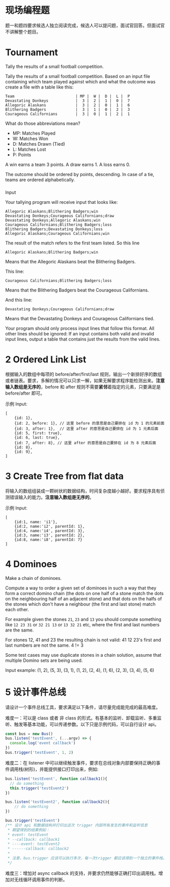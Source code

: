 # 现场编程题

题一和题四要求候选人独立阅读完成，候选人可以提问题，面试官回答。但面试官不讲解整个题目。

# Tournament

Tally the results of a small football competition.

Tally the results of a small football competition. Based on an input file
containing which team played against which and what the outcome was
create a file with a table like this:

```
Team                           | MP |  W |  D |  L |  P
Devastating Donkeys            |  3 |  2 |  1 |  0 |  7
Allegoric Alaskans             |  3 |  2 |  0 |  1 |  6
Blithering Badgers             |  3 |  1 |  0 |  2 |  3
Courageous Californians        |  3 |  0 |  1 |  2 |  1
```

What do those abbreviations mean?

- MP: Matches Played
- W: Matches Won
- D: Matches Drawn (Tied)
- L: Matches Lost
- P: Points

A win earns a team 3 points. A draw earns 1. A loss earns 0.

The outcome should be ordered by points, descending. In case of a tie, teams are ordered alphabetically.

###

Input

Your tallying program will receive input that looks like:

```
Allegoric Alaskans;Blithering Badgers;win
Devastating Donkeys;Courageous Californians;draw
Devastating Donkeys;Allegoric Alaskans;win
Courageous Californians;Blithering Badgers;loss
Blithering Badgers;Devastating Donkeys;loss
Allegoric Alaskans;Courageous Californians;win
```

The result of the match refers to the first team listed. So this line

```
Allegoric Alaskans;Blithering Badgers;win
```

Means that the Allegoric Alaskans beat the Blithering Badgers.

This line:

```
Courageous Californians;Blithering Badgers;loss
```

Means that the Blithering Badgers beat the Courageous Californians.

And this line:

```
Devastating Donkeys;Courageous Californians;draw
```

Means that the Devastating Donkeys and Courageous Californians tied.

Your program should only process input lines that follow this format.
All other lines should be ignored:
If an input contains both valid and invalid input lines,
output a table that contains just the results from the valid lines.

# 2 Ordered Link List

根据输入的数组中每项的 before/after/first/last 规则，输出一个新排好序的数组或者链表。要求，多解的情况可以只求一解，如果无解要求程序能检测出来。**注意输入数组是无序的**，before 和 after 规则不需要**紧邻**着指定的元素，只要满足是 before/after 即可。

示例 Input:

```
[
    {id: 1},
    {id: 2, before: 1}, // 这里 before 的意思是自己要排在 id 为 1 的元素前面
    {id: 3, after: 1},  // 这里 after 的意思是自己要排在 id 为 1 元素后面 
    {id: 5, first: true},
    {id: 6, last: true},
    {id: 7, after: 8}, // 这里 after 的意思是自己要排在 id 为 8 元素后面
    {id: 8},
    {id: 9},
]
```

# 3 Create Tree from flat data

将输入的数组组装成一颗树状的数据结构，时间复杂度越小越好。要求程序具有侦测错误输入的能力。**注意输入数组是无序的**。

示例 Input:

```
[
    {id:1, name: 'i1'},
    {id:2, name:'i2', parentId: 1},
    {id:4, name:'i4', parentId: 3},
    {id:3, name:'i3', parentId: 2},
    {id:8, name:'i8', parentId: 7}
]
```

# 4 Dominoes

Make a chain of dominoes.

Compute a way to order a given set of dominoes in such a way that they form a
correct domino chain (the dots on one half of a stone match the dots on the
neighbouring half of an adjacent stone) and that dots on the halfs of the stones
which don't have a neighbour (the first and last stone) match each other.

For example given the stones `21`, `23` and `13` you should compute something
like `12 23 31` or `32 21 13` or `13 32 21` etc, where the first and last numbers are the same.

For stones 12, 41 and 23 the resulting chain is not valid: 41 12 23's first and last numbers are not the same. 4 != 3

Some test cases may use duplicate stones in a chain solution, assume that multiple Domino sets are being used.

Input example:
(1, 2), (5, 3), (3, 1), (1, 2), (2, 4), (1, 6), (2, 3), (3, 4), (5, 6)

# 5 设计事件总线

请设计一个事件总线工具，要求满足以下条件，请尽量完成能完成的最高难度。

难度一：可以是 class 或者 非 class 的形式。有基本的监听、卸载监听、多重监听、触发等基本功能，可以传递参数。以下只是示例代码，可以自行设计 api。

```javascript
const bus = new Bus()
bus.listen('testEvent', (...argv) => { 
  console.log('event callback')
})
bus.trigger('testEvent', 1, 2)
```

难度二：在 listener 中可以继续触发事件，要求在总线对象内部要保持正确的事件调用栈(树形)，并能提供接口打印出来，例如:
```javascript
bus.listen('testEvent', function callback1(){
  // do something
  this.trigger('testEvent2')
})

bus.listen('testEvent2', function callback2(){
    // do something
})

bus.trigger('testEvent')
/** 设计 api 和数据结构并打印出这次 trigger 内部所有发生的事件和监听信息
 * 期望得到的结果例如：
 * event: testEvent
 * --callback: callback1
 * ----event: testEvent2
 * ------callback: callback2
 * 
 * 注意，bus.trigger 应该可以执行多次，每一次trigger 都应该得到一个独立的事件栈。
 */
```

难度三：增加对 async callback 的支持，并要求仍然能够正确打印出调用栈。增加对无线循环调用事件的判断。
